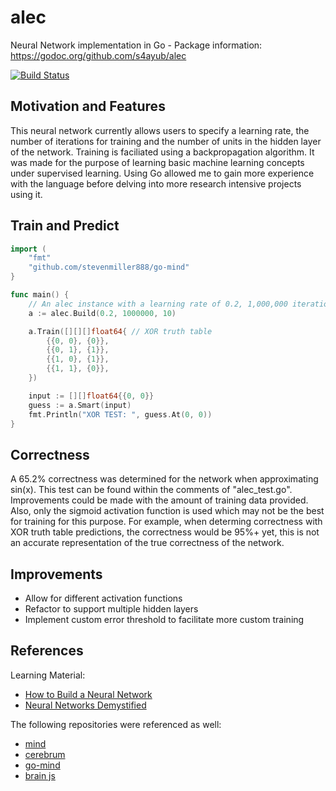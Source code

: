 # alec
Neural Network implementation in Go - Package information: https://godoc.org/github.com/s4ayub/alec

[![Build Status](https://travis-ci.org/s4ayub/alec.svg?branch=master)](https://travis-ci.org/s4ayub/alec)

## Motivation and Features
This neural network currently allows users to specify a learning rate, the number of iterations for training and the number of units in the hidden layer of the network. Training is faciliated using a backpropagation algorithm. It was made for the purpose of learning basic machine learning concepts under supervised learning. Using Go allowed me to gain more experience with the language before delving into more research intensive projects using it.

## Train and Predict

```go
import (
	"fmt"
	"github.com/stevenmiller888/go-mind"
}

func main() {
	// An alec instance with a learning rate of 0.2, 1,000,000 iterations and 10 units in hidden layer
	a := alec.Build(0.2, 1000000, 10) 

	a.Train([][][]float64{ // XOR truth table
		{{0, 0}, {0}},
		{{0, 1}, {1}},
		{{1, 0}, {1}},
		{{1, 1}, {0}},
	})

	input := [][]float64{{0, 0}}
	guess := a.Smart(input)
	fmt.Println("XOR TEST: ", guess.At(0, 0))
}
```
## Correctness
A 65.2% correctness was determined for the network when approximating sin(x). This test can be found within the comments of "alec_test.go". Improvements could be made with the amount of training data provided. Also, only the sigmoid activation function is used which may not be the best for training for this purpose. For example, when determing correctness with XOR truth table predictions, the correctness would be 95%+ yet, this is not an accurate representation of the true correctness of the network.

## Improvements
- Allow for different activation functions
- Refactor to support multiple hidden layers
- Implement custom error threshold to facilitate more custom training

## References
Learning Material:
- [How to Build a Neural Network](http://stevenmiller888.github.io/mind-how-to-build-a-neural-network/)
- [Neural Networks Demystified](https://www.youtube.com/watch?v=bxe2T-V8XRs)

The following repositories were referenced as well:
- [mind](https://github.com/stevenmiller888/mind)
- [cerebrum](https://github.com/irfansharif/cerebrum)
- [go-mind](https://github.com/harthur-org/brain.js)
- [brain js](https://github.com/harthur/brain)
